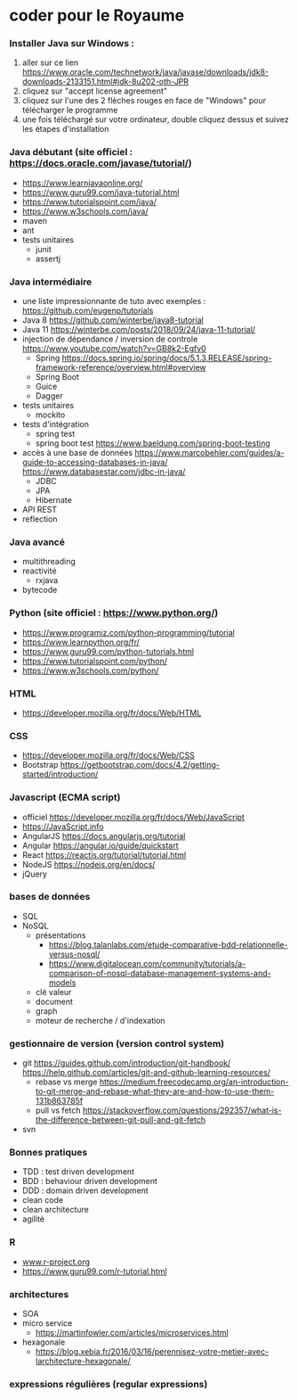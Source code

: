 # coder pour le Royaume

### Installer Java sur Windows : 
1. aller sur ce lien https://www.oracle.com/technetwork/java/javase/downloads/jdk8-downloads-2133151.html#jdk-8u202-oth-JPR
1. cliquez sur "accept license agreement"
1. cliquez sur l'une des 2 flèches rouges en face de "Windows" pour télécharger le programme
1. une fois téléchargé sur votre ordinateur, double cliquez dessus et suivez les étapes d'installation

### Java débutant (site officiel : https://docs.oracle.com/javase/tutorial/)
* https://www.learnjavaonline.org/
* https://www.guru99.com/java-tutorial.html
* https://www.tutorialspoint.com/java/
* https://www.w3schools.com/java/
* maven
* ant
* tests unitaires
  * junit
  * assertj

### Java intermédiaire
* une liste impressionnante de tuto avec exemples : https://github.com/eugenp/tutorials
* Java 8 https://github.com/winterbe/java8-tutorial
* Java 11 https://winterbe.com/posts/2018/09/24/java-11-tutorial/
* injection de dépendance / inversion de controle  https://www.youtube.com/watch?v=GB8k2-Egfv0
  * Spring https://docs.spring.io/spring/docs/5.1.3.RELEASE/spring-framework-reference/overview.html#overview
  * Spring Boot
  * Guice
  * Dagger
* tests unitaires
  * mockito
* tests d'intégration
  * spring test
  * spring boot test https://www.baeldung.com/spring-boot-testing
* accès à une base de données https://www.marcobehler.com/guides/a-guide-to-accessing-databases-in-java/ https://www.databasestar.com/jdbc-in-java/
  * JDBC
  * JPA
  * Hibernate
* API REST
* reflection

### Java avancé
* multithreading
* reactivité
  * rxjava
* bytecode

### Python (site officiel : https://www.python.org/)
* https://www.programiz.com/python-programming/tutorial 
* https://www.learnpython.org/fr/
* https://www.guru99.com/python-tutorials.html
* https://www.tutorialspoint.com/python/
* https://www.w3schools.com/python/

### HTML
* https://developer.mozilla.org/fr/docs/Web/HTML

### CSS
* https://developer.mozilla.org/fr/docs/Web/CSS
* Bootstrap https://getbootstrap.com/docs/4.2/getting-started/introduction/

### Javascript (ECMA script)
* officiel https://developer.mozilla.org/fr/docs/Web/JavaScript
* https://JavaScript.info
* AngularJS https://docs.angularjs.org/tutorial
* Angular https://angular.io/guide/quickstart
* React https://reactjs.org/tutorial/tutorial.html
* NodeJS https://nodejs.org/en/docs/
* jQuery

### bases de données
* SQL
* NoSQL 
  * présentations 
    * https://blog.talanlabs.com/etude-comparative-bdd-relationnelle-versus-nosql/
    * https://www.digitalocean.com/community/tutorials/a-comparison-of-nosql-database-management-systems-and-models
  * clé valeur
  * document
  * graph
  * moteur de recherche / d'indexation

### gestionnaire de version (version control system)
* git https://guides.github.com/introduction/git-handbook/ https://help.github.com/articles/git-and-github-learning-resources/
  * rebase vs merge https://medium.freecodecamp.org/an-introduction-to-git-merge-and-rebase-what-they-are-and-how-to-use-them-131b863785f
  * pull vs fetch https://stackoverflow.com/questions/292357/what-is-the-difference-between-git-pull-and-git-fetch
* svn

### Bonnes pratiques
* TDD : test driven development
* BDD : behaviour driven development
* DDD : domain driven development
* clean code
* clean architecture
* agilité

### R
* www.r-project.org
* https://www.guru99.com/r-tutorial.html 

### architectures
* SOA
* micro service
  * https://martinfowler.com/articles/microservices.html
* hexagonale 
  * https://blog.xebia.fr/2016/03/16/perennisez-votre-metier-avec-larchitecture-hexagonale/

### expressions régulières (regular expressions)
